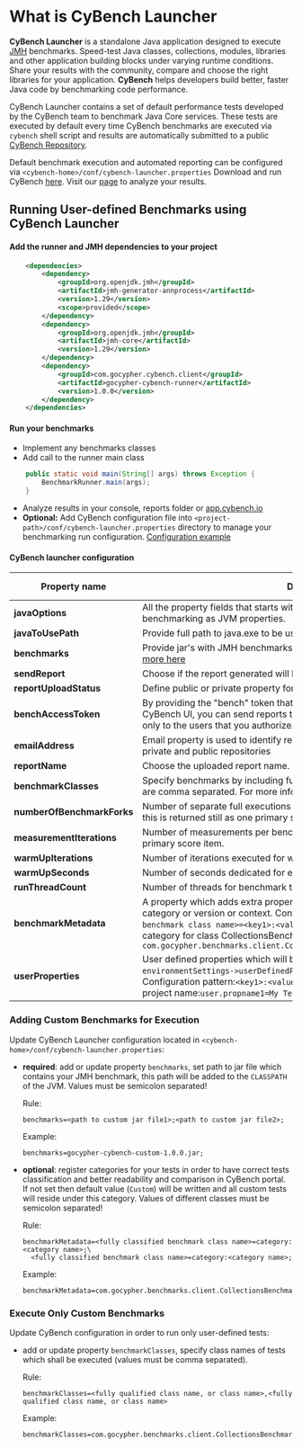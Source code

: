 # What is CyBench Launcher

**CyBench Launcher** is a standalone Java application designed to execute [JMH](https://openjdk.java.net/projects/code-tools/jmh/) benchmarks. 
Speed-test Java classes, collections, modules, libraries and other application building blocks under varying runtime conditions. 
Share your results with the community, compare and choose the right libraries for your application. 
**CyBench** helps developers build better, faster Java code by benchmarking code performance.

CyBench Launcher contains a set of default performance tests developed by the CyBench team to benchmark Java Core services. These tests are executed by default every time CyBench benchmarks are executed via `cybench` shell script and results are automatically submitted to a public [CyBench Repository](https://www.gocypher.com/cybench/).

Default benchmark execution and automated reporting can be configured via `<cybench-home>/conf/cybench-launcher.properties`
Download and run CyBench [here](https://github.com/K2NIO/cybench-java-benchmarks/releases).  Visit our [page](https://www.gocypher.com/cybench/) to analyze your results.


## Running User-defined Benchmarks using CyBench Launcher

#### Add the runner and JMH dependencies to your project

```xml
    <dependencies>
        <dependency>
            <groupId>org.openjdk.jmh</groupId>
            <artifactId>jmh-generator-annprocess</artifactId>
            <version>1.29</version>
            <scope>provided</scope>
        </dependency>
        <dependency>
            <groupId>org.openjdk.jmh</groupId>
            <artifactId>jmh-core</artifactId>
            <version>1.29</version>
        </dependency>
        <dependency>
            <groupId>com.gocypher.cybench.client</groupId>
            <artifactId>gocypher-cybench-runner</artifactId>
            <version>1.0.0</version>
        </dependency>
    </dependencies>
```

#### Run your benchmarks
- Implement any benchmarks classes 
- Add call to the runner main class 
```java
    public static void main(String[] args) throws Exception {
        BenchmarkRunner.main(args);
    }
```
- Analyze results in your console, reports folder or [app.cybench.io](https://app.cybench.io/cybench/)
- **Optional:** Add CyBench configuration file into `<project-path>/conf/cybench-launcher.properties`  directory to manage your benchmarking run configuration. [Configuration example](https://github.com/K2NIO/gocypher-cybench-java/blob/master/gocypher-cybench-client/gocypher-cybench-runner/src/main/resources/cybench-launcher.properties)

#### CyBench launcher configuration 

| Property name        | Description           | Default value  |
| ------------- |-------------| -----:|
| **javaOptions**      | All the property fields that starts with name javaOptions will be used while benchmarking as JVM properties. | - |
| **javaToUsePath**      | Provide full path to java.exe to be used e.g. D:/jdk180_162/bin/java.exe  | - |
| **benchmarks**| Provide jar's with JMH benchmarks which shall be executed with CyBench. [more here](adding-custom-benchmarks-for-execution)| - |
| **sendReport**| Choose if the report generated will be automatically uploaded. (true/false)  | true |
| **reportUploadStatus**| Define public or private property for the uploaded report visibility.  | public |
| **benchAccessToken** | By providing the "bench" token that you get after creating a workspace in CyBench UI, you can send reports to your private directory, which will be visible only to the users that you authorize. | - |
| **emailAddress** | Email property is used to identify report sender while sending reports to both private and public repositories | - |
| **reportName**| Choose the uploaded report name. E.g. | - |
| **benchmarkClasses**| Specify benchmarks by including fully qualified benchmark class names which are comma separated. For more information [more here](#execute-only-custom-benchmarks)| - |
| **numberOfBenchmarkForks**| Number of separate full executions of a benchmark (warm up+measurement), this is returned still as one primary score item. | 1 |
| **measurementIterations** | Number of measurements per benchmark operation, this is returned still as one primary score item. | 5 |
| **warmUpIterations**| Number of iterations executed for warm up.  |  1 |
| **warmUpSeconds**|  Number of seconds dedicated for each warm up iteration.  |  5  |
| **runThreadCount**| Number of threads for benchmark test execution. |  1 |
| **benchmarkMetadata**| A property which adds extra properties to the benchmarks report such as category or version or context. Configuration pattern is `<fully qualified benchmark class name>=<key1>:<value1>;<key2>:<value2>`. Example which adds category for class CollectionsBenchmarks: `com.gocypher.benchmarks.client.CollectionsBenchmarks=category:Collections;`   |   -  |
| **userProperties**| User defined properties which will be added to benchmarks report section `environmentSettings->userDefinedProperties` as key/value strings. Configuration pattern:`<key1>:<value1>;<key2>:<value2>`. Example which adds a project name:`user.propname1=My Test Project;` |  -  |


### Adding Custom Benchmarks for Execution

Update CyBench Launcher configuration located in `<cybench-home>/conf/cybench-launcher.properties`:

* __required__: add or update property `benchmarks`, set path to jar file which contains your JMH benchmark, this path will be added to the `CLASSPATH` of the JVM. Values must be semicolon separated!  

    Rule:
    ```properties
    benchmarks=<path to custom jar file1>;<path to custom jar file2>;
    ```
    
    Example:
    ```properties
    benchmarks=gocypher-cybench-custom-1.0.0.jar;
    ```

* __optional__: register categories for your tests in order to have correct tests classification and better readability and comparison in CyBench portal. If not set then default value (`Custom`) will be written and all custom tests will reside under this category. Values of different classes must be semicolon separated!

    Rule:
    ```properties
    benchmarkMetadata=<fully classified benchmark class name>=category:<category name>;\
      <fully classified benchmark class name>=category:<category name>;
    ```
       
    Example:
    ```properties
    benchmarkMetadata=com.gocypher.benchmarks.client.CollectionsBenchmarks=category:Collections;
    ```
    
### Execute Only Custom Benchmarks

Update CyBench configuration in order to run only user-defined tests:
* add or update property `benchmarkClasses`, specify class names of tests which shall be executed (values must be comma separated).
    
    Rule:
    ```properties
    benchmarkClasses=<fully qualified class name, or class name>,<fully qualified class name, or class name>
    ```
    Example:
    ```properties
    benchmarkClasses=com.gocypher.benchmarks.client.CollectionsBenchmarks,NumberBenchmarks
    ```
